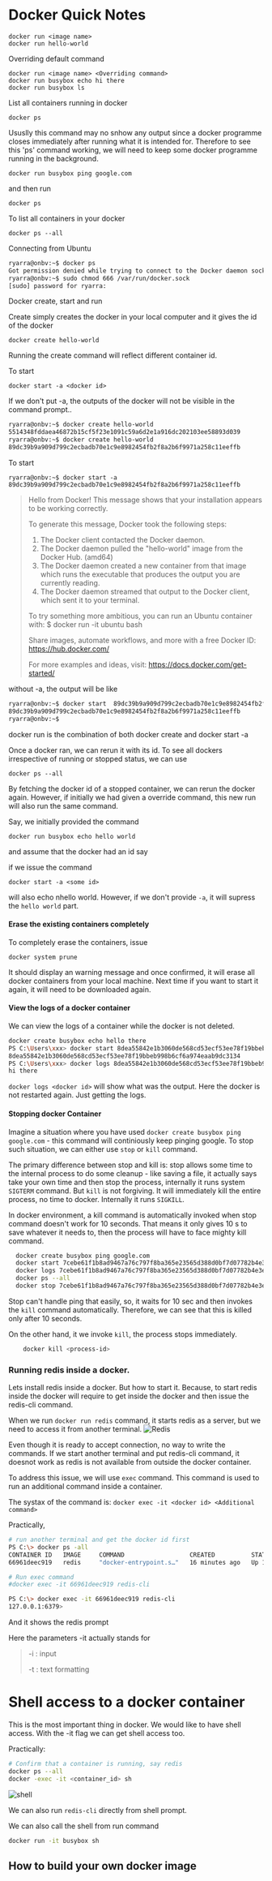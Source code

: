 # Docker Quick Notes

```docker
docker run <image name>
docker run hello-world
```

Overriding default command

```docker
docker run <image name> <Overriding command>
docker run busybox echo hi there
docker run busybox ls
```
List all containers running in docker

```docker
docker ps
```
Ususlly this command may no snhow any output since a docker programme closes immediately after running what it is intended for. Therefore to see this 'ps' command working, we will need to keep some docker programme running in the background.

```docker
docker run busybox ping google.com
```
and then run 
```docker
docker ps
```

To list all containers in your docker
```docker
docker ps --all
```


Connecting from Ubuntu

```sh
ryarra@onbv:~$ docker ps
Got permission denied while trying to connect to the Docker daemon socket at unix:///var/run/docker.sock: Get "http://%2Fvar%2Frun%2Fdocker.sock/v1.24/containers/json": dial unix /var/run/docker.sock: connect: permission denied
ryarra@onbv:~$ sudo chmod 666 /var/run/docker.sock
[sudo] password for ryarra:


```

Docker create, start and run

Create simply creates the docker in your local computer and it gives the id of the docker

```docker
docker create hello-world
```
Running the create command will reflect different container id.

To start 

```docker
docker start -a <docker id>
```
If we don't put -a, the outputs of the docker will not be visible in the command prompt..

```sh
ryarra@onbv:~$ docker create hello-world
5514348fddaea46872b15cf5f23e1091c59a6d2e1a916dc202103ee58893d039
ryarra@onbv:~$ docker create hello-world
89dc39b9a909d799c2ecbadb70e1c9e8982454fb2f8a2b6f9971a258c11eeffb
```


To start
```
ryarra@onbv:~$ docker start -a 89dc39b9a909d799c2ecbadb70e1c9e8982454fb2f8a2b6f9971a258c11eeffb
```
> Hello from Docker!
> This message shows that your installation appears to be working correctly.
> 
> To generate this message, Docker took the following steps:
>  1. The Docker client contacted the Docker daemon.
>  2. The Docker daemon pulled the "hello-world" image from the Docker Hub.
>     (amd64)
>  3. The Docker daemon created a new container from that image which runs the
>     executable that produces the output you are currently reading.
>  4. The Docker daemon streamed that output to the Docker client, which sent it
>     to your terminal.
> 
> To try something more ambitious, you can run an Ubuntu container with:
>  $ docker run -it ubuntu bash
> 
> Share images, automate workflows, and more with a free Docker ID:
>  https://hub.docker.com/
> 
> For more examples and ideas, visit:
>  https://docs.docker.com/get-started/
> 

without -a, the output will be like

```sh
ryarra@onbv:~$ docker start  89dc39b9a909d799c2ecbadb70e1c9e8982454fb2f8a2b6f9971a258c11eeffb
89dc39b9a909d799c2ecbadb70e1c9e8982454fb2f8a2b6f9971a258c11eeffb
ryarra@onbv:~$

```

docker run is the combination of both docker create and docker start -a


Once a docker ran, we can rerun it with its id. To see all dockers irrespective of running or stopped status, we can use

```docker
docker ps --all
```
By fetching the docker id of a stopped container, we can rerun the docker again. However, if initially we had given a override command, this new run will also run the same command.

Say, we initially provided the command 
```docker
docker run busybox echo hello world
```
and assume that the docker had an id say <somne id>

if we issue the command

```docker
docker start -a <some id>
``` 
will also echo nhello world. However, if we don't provide `-a`, it will supress the `hello world` part. 

#### Erase the existing containers completely

To completely erase the containers, issue
```docker
docker system prune
```

It should display an warning message and once confirmed, it will erase all docker containers from your local machine. Next time if you want to start it again, it will need to be downloaded again.


#### View the logs of a docker container

We can view the logs of a container while the docker is not deleted.

```sh
docker create busybox echo hello there
PS C:\Users\xxx> docker start 8dea55842e1b3060de568cd53ecf53ee78f19bbeb998b6cf6a974eaab9dc3134
8dea55842e1b3060de568cd53ecf53ee78f19bbeb998b6cf6a974eaab9dc3134
PS C:\Users\xxx> docker logs 8dea55842e1b3060de568cd53ecf53ee78f19bbeb998b6cf6a974eaab9dc3134
hi there
```
`docker logs <docker id>` will show what was the output. Here the docker is not restarted again. Just getting the logs.
#### Stopping docker Container

Imagine a situation where you have used `docker create busybox ping google.com` - this command will continiously keep pinging google. To stop such situation, we can either use `stop` or `kill` command.

The primary difference between stop and kill is: stop allows some time to the internal process to do some cleanup - like saving a file, it actually says take your own time and then stop the process, internally it runs system `SIGTERM` command. But `kill` is not forgiving. It will immediately kill the entire process, no time to docker. Internally it runs `SIGKILL`. 

In docker environment, a kill command is automatically invoked when stop command doesn't work for 10 seconds. That means it only gives 10 s to save whatever it needs to, then the process will have to face mighty kill command.


```sh
  docker create busybox ping google.com
  docker start 7cebe61f1b8ad9467a76c797f8ba365e23565d388d0bf7d07782b4e3e6609bf4
  docker logs 7cebe61f1b8ad9467a76c797f8ba365e23565d388d0bf7d07782b4e3e6609bf4
  docker ps --all
  docker stop 7cebe61f1b8ad9467a76c797f8ba365e23565d388d0bf7d07782b4e3e6609bf4
  ```
Stop can't handle ping that easily, so, it waits for 10 sec and then invokes the `kill` command automatically. Therefore, we can see that this is killed only after 10 seconds.

On the other hand, it we invoke `kill`, the process stops immediately.

```sh
    docker kill <process-id>
```

### Running redis inside a docker.

Lets install redis inside a docker. But how to start it. Because, to start redis inside the docker will require to get inside the docker and then issue the redis-cli command. 

When we run `docker run redis` command, it starts redis as a server, but we need to access it from another terminal. 
![Redis](img/redis.png)

Even though it is ready to accept connection, no way to write the commands. If we start another terminal and put redis-cli command, it doesnot work as redis is not available from outside the docker container. 

To address this issue, we will use `exec` command. This command is used to run an additional command inside a container.

The systax of the command is:
`docker exec -it <docker id> <Additional command>`

Practically,
```sh
# run another terminal and get the docker id first
PS C:\> docker ps -all
CONTAINER ID   IMAGE     COMMAND                  CREATED          STATUS          PORTS      NAMES
66961deec919   redis     "docker-entrypoint.s…"   16 minutes ago   Up 16 minutes   6379/tcp   great_brattain

# Run exec command 
#docker exec -it 66961deec919 redis-cli

PS C:\> docker exec -it 66961deec919 redis-cli
127.0.0.1:6379>
```
And it shows the redis prompt

Here the parameters -it actually stands for 

> -i : input
> 
> -t : text formatting


# Shell access to a docker container

This is the most important thing in docker. We would like to have shell access. With the -it flag we can get shell access too.

Practically:
```sh
# Confirm that a container is running, say redis
docker ps --all
docker -exec -it <container_id> sh 
```
![shell](img/exec_command.png)

We can also run `redis-cli` directly from shell prompt.

We can also call the shell from run command

```sh
docker run -it busybox sh
```


## How to build your own docker image



